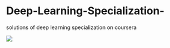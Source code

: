 # Deep-Learning-Specialization-
solutions of deep learning specialization on coursera
<p>
<img src="https://www.google.com/imgres?imgurl=https%3A%2F%2Fwww.deeplearning.ai%2Fcontent%2Fuploads%2F2018%2F09%2Fdeeplearning-ai-icon.png&imgrefurl=https%3A%2F%2Fwww.deeplearning.ai%2F&tbnid=hJdCdsmPlNKavM&vet=12ahUKEwinvtWVwb3qAhXSJCsKHTosCYEQMygMegUIARDRAQ..i&docid=3JR_-PA83oyM3M&w=1024&h=1024&q=deeplearning&ved=2ahUKEwinvtWVwb3qAhXSJCsKHTosCYEQMygMegUIARDRAQ">
</p>
